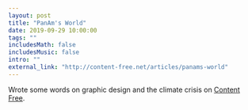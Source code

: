 ```yaml
---
layout: post
title: "PanAm's World"
date: 2019-09-29 10:00:00
tags: ""
includesMath: false
includesMusic: false
intro: ""
external_link: "http://content-free.net/articles/panams-world" 
---
```


Wrote some words on graphic design and the climate crisis on [Content Free](http://content-free.net/articles/panams-world).